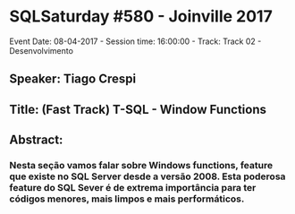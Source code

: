# SQLSaturday #580 - Joinville 2017
Event Date: 08-04-2017 - Session time: 16:00:00 - Track: Track 02 - Desenvolvimento
## Speaker: Tiago Crespi
## Title: (Fast Track) T-SQL - Window Functions
## Abstract:
### Nesta seção vamos falar sobre Windows functions, feature que existe no SQL Server desde a versão 2008.  Esta poderosa feature do SQL Sever é de extrema importância para ter códigos menores, mais limpos e mais performáticos.
